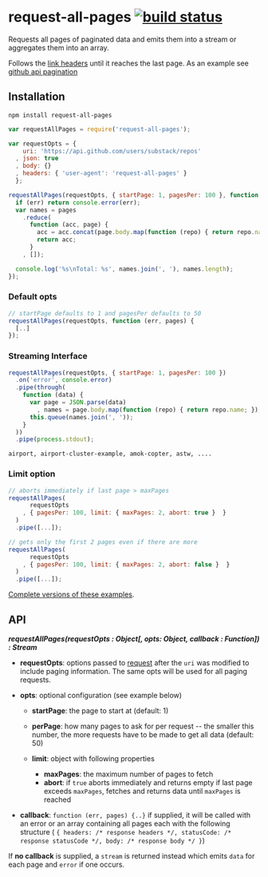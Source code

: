 # request-all-pages [![build status](https://secure.travis-ci.org/thlorenz/request-all-pages.png)](http://travis-ci.org/thlorenz/request-all-pages)

Requests all pages of paginated data and emits them into a stream or aggregates them into an array.

Follows the [link headers](http://tools.ietf.org/html/rfc5988) until it reaches the last page. As an example see [github
api pagination](http://developer.github.com/v3/#pagination)

## Installation

    npm install request-all-pages 

```js
var requestAllPages = require('request-all-pages'); 

var requestOpts = {
    uri: 'https://api.github.com/users/substack/repos'
  , json: true
  , body: {}
  , headers: { 'user-agent': 'request-all-pages' } 
  };

requestAllPages(requestOpts, { startPage: 1, pagesPer: 100 }, function (err, pages) {
  if (err) return console.error(err);  
  var names = pages
    .reduce(
      function (acc, page) {
        acc = acc.concat(page.body.map(function (repo) { return repo.name; }))
        return acc;
      }
    , []);

  console.log('%s\nTotal: %s', names.join(', '), names.length);
});
```

### Default opts

```js
// startPage defaults to 1 and pagesPer defaults to 50
requestAllPages(requestOpts, function (err, pages) {
  [..]
});
```

### Streaming Interface

```js
requestAllPages(requestOpts, { startPage: 1, pagesPer: 100 })
  .on('error', console.error) 
  .pipe(through(
    function (data) {
      var page = JSON.parse(data)
        , names = page.body.map(function (repo) { return repo.name; });
      this.queue(names.join(', '));
    }
  ))
  .pipe(process.stdout);
```

```
airport, airport-cluster-example, amok-copter, astw, .... 
```

### Limit option

```js
// aborts immediately if last page > maxPages
requestAllPages(
      requestOpts
    , { pagesPer: 100, limit: { maxPages: 2, abort: true }  }
  )
  .pipe([...]);
```

```js
// gets only the first 2 pages even if there are more
requestAllPages(
      requestOpts
    , { pagesPer: 100, limit: { maxPages: 2, abort: false }  } 
  )
  .pipe([...]);
```

[Complete versions of these examples](https://github.com/thlorenz/request-all-pages/tree/master/examples).

## API

***requestAllPages(requestOpts : Object[, opts: Object, callback : Function]) : Stream***

- **requestOpts**: options passed to [request](https://github.com/mikeal/request) after the `uri` was modified to
  include paging information. The same opts will be used for all paging requests.
- **opts**: optional configuration (see example below)
  - **startPage**: the page to start at (default: 1)
  - **perPage**: how many pages to ask for per request -- the smaller this number, the more requests have to be made to get
    all data (default: 50)

  - **limit**: object with following properties
      - **maxPages**: the maximum number of pages to fetch
      - **abort**: if `true` aborts immediately and returns empty if last page exceeds `maxPages`, fetches and
        returns data until `maxPages` is reached

- **callback**: `function (err, pages) {..}` if supplied, it will be called with an error or an array containing all
  pages each with the following structure ( `{ headers: /* response headers */, statusCode: /* response statusCode */, body: /* response body */ }`)

If **no callback** is supplied, a `stream` is returned instead which emits `data` for each page and `error` if one
occurs.
